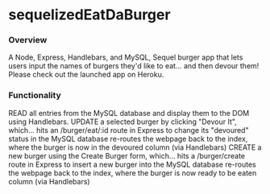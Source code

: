 # sequelizedEatDaBurger
### Overview
A Node, Express, Handlebars, and MySQL, Sequel burger app that lets users input the names of burgers they'd like to eat... and then devour them! Please check out the launched app on Heroku.

### Functionality
READ all entries from the MySQL database and display them to the DOM using Handlebars.
UPDATE a selected burger by clicking "Devour It", which...
hits an /burger/eat/:id route in Express to change its "devoured" status in the MySQL database
re-routes the webpage back to the index, where the burger is now in the devoured column (via Handlebars)
CREATE a new burger using the Create Burger form, which...
hits a /burger/create route in Express to insert a new burger into the MySQL database
re-routes the webpage back to the index, where the burger is now ready to be eaten column (via Handlebars)

